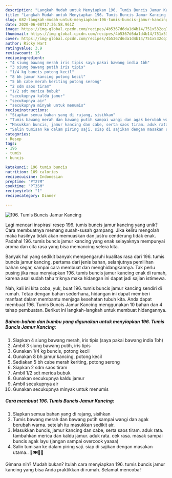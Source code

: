 ```yaml
---
description: "Langkah Mudah untuk Menyiapkan 196. Tumis Buncis Jamur Kancing yang Bisa Manjain Lidah"
title: "Langkah Mudah untuk Menyiapkan 196. Tumis Buncis Jamur Kancing yang Bisa Manjain Lidah"
slug: 682-langkah-mudah-untuk-menyiapkan-196-tumis-buncis-jamur-kancing-yang-bisa-manjain-lidah
date: 2020-06-08T17:36:58.961Z
image: https://img-global.cpcdn.com/recipes/4b5367d6da1d4b14/751x532cq70/196-tumis-buncis-jamur-kancing-foto-resep-utama.jpg
thumbnail: https://img-global.cpcdn.com/recipes/4b5367d6da1d4b14/751x532cq70/196-tumis-buncis-jamur-kancing-foto-resep-utama.jpg
cover: https://img-global.cpcdn.com/recipes/4b5367d6da1d4b14/751x532cq70/196-tumis-buncis-jamur-kancing-foto-resep-utama.jpg
author: Ricky Hart
ratingvalue: 3.9
reviewcount: 15
recipeingredient:
- "4 siung bawang merah iris tipis saya pakai bawang india 1bh"
- "3 siung bawang putih iris tipis"
- "1/4 kg buncis potong kecil"
- "8 bh jamur kancing potong kecil"
- "5 bh cabe merah keriting potong serong"
- "2 sdm saos tiram"
- "1/2 sdt merica bubuk"
- "secukupnya kaldu jamur"
- "secukupnya air"
- "secukupnya minyak untuk menumis"
recipeinstructions:
- "Siapkan semua bahan yang di rajang, sisihkan"
- "Tumis bawang merah dan bawang putih sampai wangi dan agak berubah warna. setelah itu masukkan sedikit air."
- "Masukkan buncis, jamur kancing dan cabe, serta saos tiram. aduk rata. tambahkan merica dan kaldu jamur. aduk rata. cek rasa. masak sampai buncis agak layu (jangan sampai overcook yaaaa)"
- "Salin tumisan ke dalam piring saji. siap di sajikan dengan masakan utama.. 🍴🍽️🥗🍲"
categories:
- Resep
tags:
- 196
- tumis
- buncis

katakunci: 196 tumis buncis 
nutrition: 109 calories
recipecuisine: Indonesian
preptime: "PT27M"
cooktime: "PT35M"
recipeyield: "1"
recipecategory: Dinner

---
```



![196. Tumis Buncis Jamur Kancing](https://img-global.cpcdn.com/recipes/4b5367d6da1d4b14/751x532cq70/196-tumis-buncis-jamur-kancing-foto-resep-utama.jpg)

Lagi mencari inspirasi resep 196. tumis buncis jamur kancing yang unik? Cara membuatnya memang susah-susah gampang. Jika keliru mengolah maka hasilnya tidak akan memuaskan dan justru cenderung tidak enak. Padahal 196. tumis buncis jamur kancing yang enak selayaknya mempunyai aroma dan cita rasa yang bisa memancing selera kita.

Banyak hal yang sedikit banyak mempengaruhi kualitas rasa dari 196. tumis buncis jamur kancing, pertama dari jenis bahan, selanjutnya pemilihan bahan segar, sampai cara membuat dan menghidangkannya. Tak perlu pusing jika mau menyiapkan 196. tumis buncis jamur kancing enak di rumah, karena asal sudah tahu triknya maka hidangan ini dapat jadi sajian istimewa.




Nah, kali ini kita coba, yuk, buat 196. tumis buncis jamur kancing sendiri di rumah. Tetap dengan bahan sederhana, hidangan ini dapat memberi manfaat dalam membantu menjaga kesehatan tubuh kita. Anda dapat membuat 196. Tumis Buncis Jamur Kancing menggunakan 10 bahan dan 4 tahap pembuatan. Berikut ini langkah-langkah untuk membuat hidangannya.

<!--inarticleads1-->

##### Bahan-bahan dan bumbu yang digunakan untuk menyiapkan 196. Tumis Buncis Jamur Kancing:

1. Siapkan 4 siung bawang merah, iris tipis (saya pakai bawang india 1bh)
1. Ambil 3 siung bawang putih, iris tipis
1. Gunakan 1/4 kg buncis, potong kecil
1. Gunakan 8 bh jamur kancing, potong kecil
1. Sediakan 5 bh cabe merah keriting, potong serong
1. Siapkan 2 sdm saos tiram
1. Ambil 1/2 sdt merica bubuk
1. Gunakan secukupnya kaldu jamur
1. Ambil secukupnya air
1. Gunakan secukupnya minyak untuk menumis




<!--inarticleads2-->

##### Cara membuat 196. Tumis Buncis Jamur Kancing:

1. Siapkan semua bahan yang di rajang, sisihkan
1. Tumis bawang merah dan bawang putih sampai wangi dan agak berubah warna. setelah itu masukkan sedikit air.
1. Masukkan buncis, jamur kancing dan cabe, serta saos tiram. aduk rata. tambahkan merica dan kaldu jamur. aduk rata. cek rasa. masak sampai buncis agak layu (jangan sampai overcook yaaaa)
1. Salin tumisan ke dalam piring saji. siap di sajikan dengan masakan utama.. 🍴🍽️🥗🍲




Gimana nih? Mudah bukan? Itulah cara menyiapkan 196. tumis buncis jamur kancing yang bisa Anda praktikkan di rumah. Selamat mencoba!
